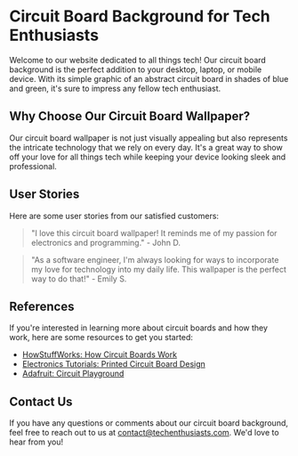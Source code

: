 <!--font:Great Vibes-->

# Circuit Board Background for Tech Enthusiasts

Welcome to our website dedicated to all things tech! Our circuit board background is the perfect addition to your desktop, laptop, or mobile device. With its simple graphic of an abstract circuit board in shades of blue and green, it's sure to impress any fellow tech enthusiast.

## Why Choose Our Circuit Board Wallpaper?

Our circuit board wallpaper is not just visually appealing but also represents the intricate technology that we rely on every day. It's a great way to show off your love for all things tech while keeping your device looking sleek and professional.

## User Stories

Here are some user stories from our satisfied customers:

> "I love this circuit board wallpaper! It reminds me of my passion for electronics and programming." - John D.

> "As a software engineer, I'm always looking for ways to incorporate my love for technology into my daily life. This wallpaper is the perfect way to do that!" - Emily S.

## References

If you're interested in learning more about circuit boards and how they work, here are some resources to get you started:

- [HowStuffWorks: How Circuit Boards Work](#how-circuit-boards-work)
- [Electronics Tutorials: Printed Circuit Board Design](#printed-circuit-board-design)
- [Adafruit: Circuit Playground](#circuit-playground)

## Contact Us

If you have any questions or comments about our circuit board background, feel free to reach out to us at [contact@techenthusiasts.com](mailto:contact@techenthusiasts.com). We'd love to hear from you!

<!--

Write me content for website with wallpaper which alt text is:

"A wallpaper with a simple graphic of an abstract circuit board, in shades of blue and green."

The name/title of the page should not be 1:1 copy of the alt text but rather a real content of the website which is using this wallpaper.

- Use markdown format 
- Start with heading
- Heading should be short and concise
- The content should look like a real website 
- The website should not be about the wallpaper, wallpaper is just a related background
- Heading should be contain work "wallpaper" or "background"
- Include real sections like references, contact, user stories, etc. use things relevant to the page purpose.
- Feel free to use structure like headings, bullets, numbering, blockquotes, paragraphs, horizontal lines, etc.
- You can use formatting like bold or _italic_
- You can include UTF-8 emojis
- Links should be only #hash anchors (and you can refer to the document itself)
- Do not include images


---


# Circuit Board Background for Tech Enthusiasts

Welcome to our website dedicated to all things tech! Our circuit board background is the perfect addition to your desktop, laptop, or mobile device. With its simple graphic of an abstract circuit board in shades of blue and green, it's sure to impress any fellow tech enthusiast.

## Why Choose Our Circuit Board Wallpaper?

Our circuit board wallpaper is not just visually appealing but also represents the intricate technology that we rely on every day. It's a great way to show off your love for all things tech while keeping your device looking sleek and professional.

## User Stories

Here are some user stories from our satisfied customers:

> "I love this circuit board wallpaper! It reminds me of my passion for electronics and programming." - John D.

> "As a software engineer, I'm always looking for ways to incorporate my love for technology into my daily life. This wallpaper is the perfect way to do that!" - Emily S.

## References

If you're interested in learning more about circuit boards and how they work, here are some resources to get you started:

- [HowStuffWorks: How Circuit Boards Work](#how-circuit-boards-work)
- [Electronics Tutorials: Printed Circuit Board Design](#printed-circuit-board-design)
- [Adafruit: Circuit Playground](#circuit-playground)

## Contact Us

If you have any questions or comments about our circuit board background, feel free to reach out to us at [contact@techenthusiasts.com](mailto:contact@techenthusiasts.com). We'd love to hear from you!

-->
